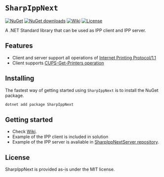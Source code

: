 # `SharpIppNext`

[![NuGet](https://img.shields.io/nuget/v/SharpIppNext.svg)](https://www.nuget.org/packages/SharpIppNext)
[![NuGet downloads](https://img.shields.io/nuget/dt/SharpIppNext.svg)](https://www.nuget.org/packages/SharpIppNext)
[![Wiki](https://img.shields.io/badge/Docs-GitHub%20Wiki-green)](https://github.com/danielklecha/SharpIppNext/wiki)
[![License](https://img.shields.io/badge/license-MIT-green.svg)](https://github.com/danielklecha/SharpIppNext/blob/master/LICENSE.txt)

A .NET Standard library that can be used as IPP client and IPP server.

## Features

- Client and server support all operations of [Internet Printing Protocol/1.1](https://tools.ietf.org/html/rfc2911)
- Client supports [CUPS-Get-Printers operation](http://www.cups.org/doc/spec-ipp.html#CUPS_GET_PRINTERS)

## Installing

The fastest way of getting started using `SharpIppNext` is to install the NuGet package.

```csharp
dotnet add package SharpIppNext
```

## Getting started

- Check [Wiki](https://github.com/danielklecha/SharpIppNext/wiki). 
- Example of the IPP client is included in solution
- Example of the IPP server is avaliable in [SharpIppNextServer repository](https://github.com/danielklecha/SharpIppNextServer).


## License

SharpIppNext is provided as-is under the MIT license.